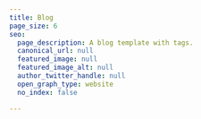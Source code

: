 ```yaml
---
title: Blog
page_size: 6
seo:
  page_description: A blog template with tags.
  canonical_url: null
  featured_image: null
  featured_image_alt: null
  author_twitter_handle: null
  open_graph_type: website
  no_index: false

---
```


